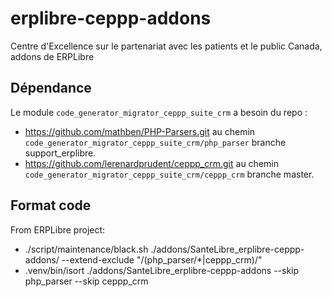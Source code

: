 # erplibre-ceppp-addons

Centre d'Excellence sur le partenariat avec les patients et le public Canada, addons de ERPLibre

## Dépendance

Le module `code_generator_migrator_ceppp_suite_crm` a besoin du repo :

- https://github.com/mathben/PHP-Parsers.git au chemin `code_generator_migrator_ceppp_suite_crm/php_parser` branche
  support_erplibre.
- https://github.com/lerenardprudent/ceppp_crm.git au chemin `code_generator_migrator_ceppp_suite_crm/ceppp_crm` branche
  master.

## Format code

From ERPLibre project:

- ./script/maintenance/black.sh ./addons/SanteLibre_erplibre-ceppp-addons/ --extend-exclude "/(php_parser/*|ceppp_crm)/"
- .venv/bin/isort ./addons/SanteLibre_erplibre-ceppp-addons --skip php_parser --skip ceppp_crm
